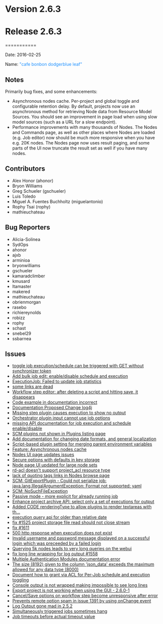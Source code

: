 # Version 2.6.3



# Release 2.6.3
===========

Date: 2016-02-25

Name: <span style="color: dodgerblue"><span class="glyphicon glyphicon-leaf"></span> "cafe bonbon dodgerblue leaf"</span>

## Notes

Primarily bug fixes, and some enhancements:

* Asynchronous nodes cache. Per-project and global toggle and configurable retention delay.
By default, projects now use an asynchronous method for	retrieving Node data from Resource Model Sources.
You should see an improvement in page load when using slow model sources (such as a URL for a slow endpoint).
* Performance improvements with many thousands of Nodes.  The Nodes and Commands page, as well as other places
where Nodes are loaded (e.g. Job editor) now should be much more responsive when you have e.g. 20K nodes.
The Nodes page now uses result paging, and some parts of the UI now truncate the result set as well if you have many nodes.


## Contributors

* Alex Honor (ahonor)
* Bryon Williams
* Greg Schueler (gschueler)
* Luis Toledo
* Miguel A. Fuentes Buchholtz (miguelantonio)
* Rophy Tsai (rophy)
* mathieuchateau

## Bug Reporters

* Alicia-Solinea
* SydOps
* ahonor
* ajxb
* arminioa
* bryonwilliams
* gschueler
* kamaradclimber
* kmusard
* ltamaster
* makered
* mathieuchateau
* obrienmorgan
* rasebo
* richiereynolds
* robizz
* rophy
* schast
* snebel29
* ssbarnea

## Issues

* [toggle job execution/schedule can be triggered with GET without synchronizer token](https://github.com/qwcontrol/qwcontrol/issues/1709)
* [Add bulk job edit: enable/disable schedule and execution](https://github.com/qwcontrol/qwcontrol/issues/1703)
* [ExecutionJob: Failed to update job statistics](https://github.com/qwcontrol/qwcontrol/issues/1701)
* [some links are dead](https://github.com/qwcontrol/qwcontrol/issues/1688)
* [Workflow step editor: after deleting a script and hitting save, it disappears](https://github.com/qwcontrol/qwcontrol/issues/1686)
* [Code example in documentation incorrect](https://github.com/qwcontrol/qwcontrol/issues/1678)
* [Documentation Proposed Change log4j](https://github.com/qwcontrol/qwcontrol/pull/1677)
* [Missing step plugin causes execution to show no output](https://github.com/qwcontrol/qwcontrol/issues/1673)
* [Orchestrator plugin input cannot use job options](https://github.com/qwcontrol/qwcontrol/issues/1672)
* [missing API documentation for job execution and schedule enable/disable](https://github.com/qwcontrol/qwcontrol/issues/1670)
* [SCM plugins not shown in Plugins listing page](https://github.com/qwcontrol/qwcontrol/issues/1668)
* [Add documentation for changing date formats, and general localization](https://github.com/qwcontrol/qwcontrol/issues/1667)
* [Script-based plugin setting for merging parent environment variables](https://github.com/qwcontrol/qwcontrol/issues/1666)
* [Feature: Asynchronous nodes cache](https://github.com/qwcontrol/qwcontrol/pull/1662)
* [Nodes UI page updates issues](https://github.com/qwcontrol/qwcontrol/issues/1658)
* [Secure options with defaults in key storage](https://github.com/qwcontrol/qwcontrol/issues/1657)
* [Node page UI updated for large node sets](https://github.com/qwcontrol/qwcontrol/pull/1651)
* [rd-acl doesn't support project_acl resource type](https://github.com/qwcontrol/qwcontrol/issues/1650)
* [lack of quoting tags links in Nodes browse page](https://github.com/qwcontrol/qwcontrol/issues/1647)
* [SCM: GitExportPlugin - Could not serialize job: java.lang.IllegalArgumentException: Format not supported: yaml](https://github.com/qwcontrol/qwcontrol/issues/1644)
* [SCM: NoSuchFileException](https://github.com/qwcontrol/qwcontrol/issues/1642)
* [Passive mode - more explicit for already running job](https://github.com/qwcontrol/qwcontrol/pull/1635)
* [Enhance project archive API: select only a set of executions for output](https://github.com/qwcontrol/qwcontrol/pull/1621)
* [Added CODE renderingType to allow plugins to render textareas with th…](https://github.com/qwcontrol/qwcontrol/pull/1620)
* [execution query api for older than relative date](https://github.com/qwcontrol/qwcontrol/pull/1617)
* [fix #1525 project storage file read should not close stream](https://github.com/qwcontrol/qwcontrol/pull/1615)
* [fix #1611](https://github.com/qwcontrol/qwcontrol/pull/1614)
* [500 http response when execution does not exist](https://github.com/qwcontrol/qwcontrol/issues/1611)
* [Invalid username and password message displayed on a successful login which was preceeded by a failed login](https://github.com/qwcontrol/qwcontrol/issues/1610)
* [Querying 5k nodes leads to very long queries on the webui](https://github.com/qwcontrol/qwcontrol/issues/1597)
* [fix long line wrapping for log output #1558](https://github.com/qwcontrol/qwcontrol/pull/1596)
* [Multiple Authentication Modules documentation error](https://github.com/qwcontrol/qwcontrol/issues/1593)
* [The size (8192) given to the column 'json_data' exceeds the maximum allowed for any data type (8000)](https://github.com/qwcontrol/qwcontrol/issues/1579)
* [Document how to grant via ACL for Per-Job schedule and execution toggling](https://github.com/qwcontrol/qwcontrol/issues/1578)
* [Console output is not wrapped making impossible to see long lines](https://github.com/qwcontrol/qwcontrol/issues/1558)
* [Export project is not working when using the GUI - 2.6.0-1](https://github.com/qwcontrol/qwcontrol/issues/1525)
* [Cancel/Save options on workflow step become unresponsive after error](https://github.com/qwcontrol/qwcontrol/issues/1448)
* [Prevents remote option spam in issue 1391 by using onChange event](https://github.com/qwcontrol/qwcontrol/pull/1415)
* [Log Output gone mad in 2.5.2](https://github.com/qwcontrol/qwcontrol/issues/1368)
* [Simultaneously triggered jobs sometimes hang](https://github.com/qwcontrol/qwcontrol/issues/1310)
* [Job timeouts before actual timeout value](https://github.com/qwcontrol/qwcontrol/issues/1302)
